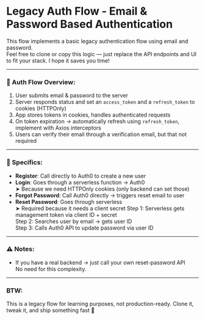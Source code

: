 # Legacy Auth Flow - Email & Password Based Authentication

This flow implements a basic legacy authentication flow using email and password.  
Feel free to clone or copy this logic — just replace the API endpoints and UI to fit your stack. I hope it saves you time!

---

### 🔐 Auth Flow Overview:

1. User submits email & password to the server
2. Server responds status and set an `access_token` and a `refresh_token` to cookies (HTTPOnly)
3. App stores tokens in cookies, handles authenticated requests
4. On token expiration → automatically refresh using `refresh_token`, implement with Axios interceptors
5. Users can verify their email through a verification email, but that not required

---

### 🧩 Specifics:

- **Register**: Call directly to Auth0 to create a new user
- **Login**: Goes through a serverless function → Auth0  
   ➤ Because we need HTTPOnly cookies (only backend can set those)
- **Forgot Password**: Call Auth0 directly → triggers reset email to user
- **Reset Password**: Goes through serverless  
   ➤ Required because it needs a client secret
    Step 1: Serverless gets management token via client ID + secret  
    Step 2: Searches user by email → gets user ID  
    Step 3: Calls Auth0 API to update password via user ID
  

---

### ⚠️ Notes:

- If you have a real backend → just call your own reset-password API  
  No need for this complexity.


---

### BTW:
This is a legacy flow for learning purposes, not production-ready.
Clone it, tweak it, and ship something fast 🚀

